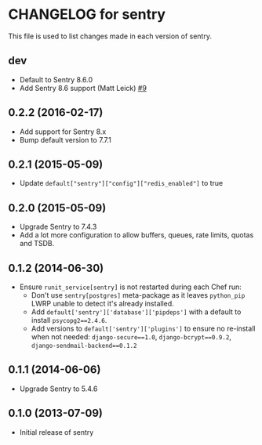 # CHANGELOG for sentry

This file is used to list changes made in each version of sentry.

## dev

* Default to Sentry 8.6.0
* Add Sentry 8.6 support (Matt Leick)
  [#9](https://github.com/JonathanTron/chef-sentry/pull/9)

## 0.2.2 (2016-02-17)

* Add support for Sentry 8.x
* Bump default version to 7.7.1

## 0.2.1 (2015-05-09)

* Update `default["sentry"]["config"]["redis_enabled"]` to true

## 0.2.0 (2015-05-09)

* Upgrade Sentry to 7.4.3
* Add a lot more configuration to allow buffers, queues, rate limits, quotas and
  TSDB.

## 0.1.2 (2014-06-30)

* Ensure `runit_service[sentry]` is not restarted during each Chef run:
  * Don't use `sentry[postgres]` meta-package as it leaves `python_pip` LWRP
  unable to detect it's already installed.
  * Add `default['sentry']['database']['pipdeps']` with a default to install
  `psycopg2==2.4.6`.
  * Add versions to `default['sentry']['plugins']` to ensure no re-install when
  not needed: `django-secure==1.0`, `django-bcrypt==0.9.2`, `django-sendmail-backend==0.1.2`

## 0.1.1 (2014-06-06)

* Upgrade Sentry to 5.4.6

## 0.1.0  (2013-07-09)

* Initial release of sentry

